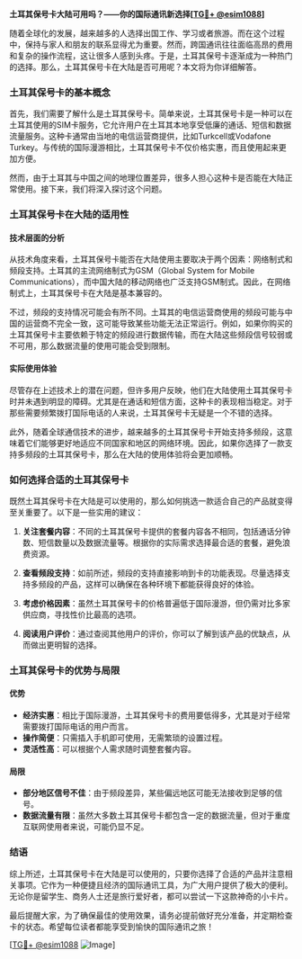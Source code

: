 **土耳其保号卡大陆可用吗？——你的国际通讯新选择[[TG💪+ @esim1088](https://t.me/s/esim1088)]**

随着全球化的发展，越来越多的人选择出国工作、学习或者旅游。而在这个过程中，保持与家人和朋友的联系显得尤为重要。然而，跨国通讯往往面临高昂的费用和复杂的操作流程，这让很多人感到头疼。于是，土耳其保号卡逐渐成为一种热门的选择。那么，土耳其保号卡在大陆是否可用呢？本文将为你详细解答。

### 土耳其保号卡的基本概念

首先，我们需要了解什么是土耳其保号卡。简单来说，土耳其保号卡是一种可以在土耳其使用的SIM卡服务，它允许用户在土耳其本地享受低廉的通话、短信和数据流量服务。这种卡通常由当地的电信运营商提供，比如Turkcell或Vodafone Turkey。与传统的国际漫游相比，土耳其保号卡不仅价格实惠，而且使用起来更加方便。

然而，由于土耳其与中国之间的地理位置差异，很多人担心这种卡是否能在大陆正常使用。接下来，我们将深入探讨这个问题。

### 土耳其保号卡在大陆的适用性

#### 技术层面的分析

从技术角度来看，土耳其保号卡能否在大陆使用主要取决于两个因素：网络制式和频段支持。土耳其的主流网络制式为GSM（Global System for Mobile Communications），而中国大陆的移动网络也广泛支持GSM制式。因此，在网络制式上，土耳其保号卡在大陆是基本兼容的。

不过，频段的支持情况可能会有所不同。土耳其的电信运营商使用的频段可能与中国的运营商不完全一致，这可能导致某些功能无法正常运行。例如，如果你购买的土耳其保号卡主要依赖于特定的频段进行数据传输，而在大陆这些频段信号较弱或不可用，那么数据流量的使用可能会受到限制。

#### 实际使用体验

尽管存在上述技术上的潜在问题，但许多用户反映，他们在大陆使用土耳其保号卡时并未遇到明显的障碍。尤其是在通话和短信方面，这种卡的表现相当稳定。对于那些需要频繁拨打国际电话的人来说，土耳其保号卡无疑是一个不错的选择。

此外，随着全球通信技术的进步，越来越多的土耳其保号卡开始支持多频段，这意味着它们能够更好地适应不同国家和地区的网络环境。因此，如果你选择了一款支持多频段的土耳其保号卡，那么在大陆的使用体验将会更加顺畅。

### 如何选择合适的土耳其保号卡

既然土耳其保号卡在大陆是可以使用的，那么如何挑选一款适合自己的产品就变得至关重要了。以下是一些实用的建议：

1. **关注套餐内容**：不同的土耳其保号卡提供的套餐内容各不相同，包括通话分钟数、短信数量以及数据流量等。根据你的实际需求选择最合适的套餐，避免浪费资源。
   
2. **查看频段支持**：如前所述，频段的支持直接影响到卡的功能表现。尽量选择支持多频段的产品，这样可以确保在各种环境下都能获得良好的体验。

3. **考虑价格因素**：虽然土耳其保号卡的价格普遍低于国际漫游，但仍需对比多家供应商，寻找性价比最高的选项。

4. **阅读用户评价**：通过查阅其他用户的评价，你可以了解到该产品的优缺点，从而做出更明智的选择。

### 土耳其保号卡的优势与局限

#### 优势

- **经济实惠**：相比于国际漫游，土耳其保号卡的费用要低得多，尤其是对于经常需要拨打国际电话的用户而言。
- **操作简便**：只需插入手机即可使用，无需繁琐的设置过程。
- **灵活性高**：可以根据个人需求随时调整套餐内容。

#### 局限

- **部分地区信号不佳**：由于频段差异，某些偏远地区可能无法接收到足够的信号。
- **数据流量有限**：虽然大多数土耳其保号卡都包含一定的数据流量，但对于重度互联网使用者来说，可能仍显不足。

### 结语

综上所述，土耳其保号卡在大陆是可以使用的，只要你选择了合适的产品并注意相关事项。它作为一种便捷且经济的国际通讯工具，为广大用户提供了极大的便利。无论你是留学生、商务人士还是旅行爱好者，都可以尝试一下这款神奇的小卡片。

最后提醒大家，为了确保最佳的使用效果，请务必提前做好充分准备，并定期检查卡的状态。希望每位读者都能享受到愉快的国际通讯之旅！

[[TG💪+ @esim1088](https://t.me/s/esim1088) ![Image](https://i.postimg.cc/4NQfJmqS/Snipaste-2025-05-13-00-14-12.png)]